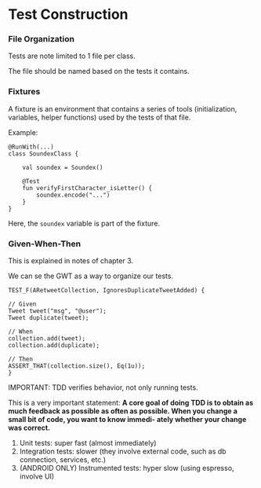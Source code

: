 # Test Construction

### File Organization

Tests are note limited to 1 file per class.

The file should be named based on the tests it contains.


### Fixtures

A fixture is an environment that contains a series of tools (initialization, 
variables, helper functions) used by the tests of that file.

Example:
```
@RunWith(...)
class SoundexClass {

    val soundex = Soundex()

    @Test
    fun verifyFirstCharacter_isLetter() {
        soundex.encode("...")
    }
}
```

Here, the `soundex` variable is part of the fixture.

### Given-When-Then

This is explained in notes of chapter 3.

We can se the GWT as a way to organize our tests.

```
TEST_F(ARetweetCollection, IgnoresDuplicateTweetAdded) {

// Given 
Tweet tweet("msg", "@user");
Tweet duplicate(tweet);

// When
collection.add(tweet);
collection.add(duplicate);

// Then
ASSERT_THAT(collection.size(), Eq(1u));
}
```

IMPORTANT: TDD verifies behavior, not only running tests.

This is a very important statement:
**A core goal of doing TDD is to obtain as much feedback as possible as often as possible.
When you change a small bit of code, you want to know immedi- ately whether your change was correct.**

1. Unit tests: super fast (almost immediately)
2. Integration tests: slower (they involve external code, such as db connection, services, etc.)
3. (ANDROID ONLY) Instrumented tests: hyper slow (using espresso, involve UI)

